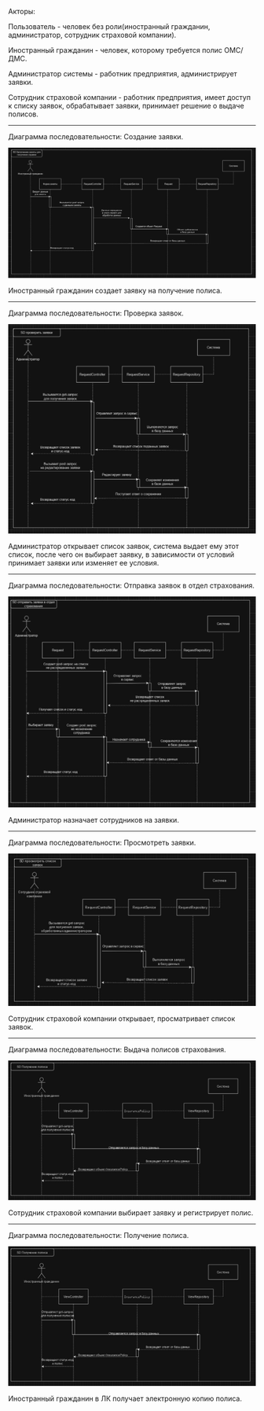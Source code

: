 Акторы:

Пользователь - человек без роли(иностранный гражданин, администратор, сотрудник страховой компании).

Иностранный гражданин - человек, которому требуется полис ОМС/ДМС.

Администратор системы - работник предприятия, администрирует заявки.

Сотрудник страховой компании - работник предприятия, имеет доступ к списку заявок, обрабатывает заявки, принимает решение о выдаче полисов.

_______________________________________________________________________

Диаграмма последовательности: Создание заявки.

![](https://github.com/babidjon666/universityProject/blob/main/Cache/sd_request.jpg)

Иностранный гражданин создает заявку на получение полиса.
_______________________________________________________________________

Диаграмма последовательности: Проверка заявок.

![](https://github.com/babidjon666/universityProject/blob/main/Cache/sd_check_request.jpg)

Администратор открывает список заявок, система выдает ему этот список, после чего он выбирает заявку, в зависимости от условий принимает заявки или изменяет ее условия.

_______________________________________________________________________

Диаграмма последовательности: Отправка заявок в отдел страхования.

![](https://github.com/babidjon666/universityProject/blob/main/Cache/sd_direct_requests.jpg)

Администратор назначает сотрудников на заявки.

_______________________________________________________________________

Диаграмма последовательности: Просмотреть заявки.

![](https://github.com/babidjon666/universityProject/blob/main/Cache/sd_watch_requests.jpg)

Сотрудник страховой компании открывает, просматривает список заявок.

_______________________________________________________________________

Диаграмма последовательности: Выдача полисов страхования.

![](https://github.com/babidjon666/universityProject/blob/main/Cache/sd_get_policy.jpg)

Сотрудник страховой компании выбирает заявку и регистрирует полис.

_______________________________________________________________________

Диаграмма последовательности: Получение полиса.

![](https://github.com/babidjon666/universityProject/blob/main/Cache/sd_get_policy.jpg)

Иностранный гражданин в ЛК получает электронную копию полиса.
